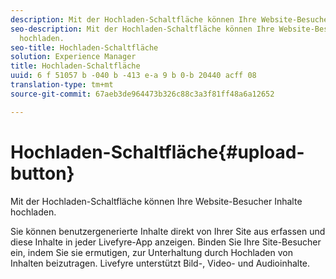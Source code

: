 ```yaml
---
description: Mit der Hochladen-Schaltfläche können Ihre Website-Besucher Inhalte hochladen.
seo-description: Mit der Hochladen-Schaltfläche können Ihre Website-Besucher Inhalte
  hochladen.
seo-title: Hochladen-Schaltfläche
solution: Experience Manager
title: Hochladen-Schaltfläche
uuid: 6 f 51057 b -040 b -413 e-a 9 b 0-b 20440 acff 08
translation-type: tm+mt
source-git-commit: 67aeb3de964473b326c88c3a3f81ff48a6a12652

---
```



# Hochladen-Schaltfläche{#upload-button}

Mit der Hochladen-Schaltfläche können Ihre Website-Besucher Inhalte hochladen.

Sie können benutzergenerierte Inhalte direkt von Ihrer Site aus erfassen und diese Inhalte in jeder Livefyre-App anzeigen. Binden Sie Ihre Site-Besucher ein, indem Sie sie ermutigen, zur Unterhaltung durch Hochladen von Inhalten beizutragen. Livefyre unterstützt Bild-, Video- und Audioinhalte.
